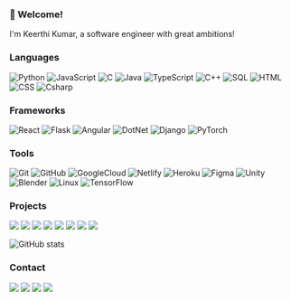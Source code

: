 ### 👋 Welcome!
I'm Keerthi Kumar, a software engineer with great ambitions!


### Languages

![Python](https://img.shields.io/badge/-Python-000?&logo=Python)
![JavaScript](https://img.shields.io/badge/-JavaScript-000?&logo=JavaScript)
![C](https://img.shields.io/badge/-C-000?&logo=C)
![Java](https://img.shields.io/badge/-Java-000?&logo=Java&logoColor=007396)
![TypeScript](https://img.shields.io/badge/-TypeScript-000?&logo=TypeScript)
![C++](https://img.shields.io/badge/-C++-000?&logo=c%2b%2b&logoColor=00599C)
![SQL](https://img.shields.io/badge/-SQL-000?&logo=MySQL)
![HTML](https://img.shields.io/badge/-HTML-000?&logo=html5)
![CSS](https://img.shields.io/badge/-CSS-000?&logo=css3)
![Csharp](https://img.shields.io/badge/-csharp-000?&logo=csharp)


### Frameworks

![React](https://img.shields.io/badge/-React-000?&logo=React)
![Flask](https://img.shields.io/badge/-Flask-000?&logo=flask)
![Angular](https://img.shields.io/badge/-Angular-000?&logo=Angular)
![DotNet](https://img.shields.io/badge/-DotNet-000?&logo=dotnet)
![Django](https://img.shields.io/badge/-Django-000?&logo=django)
![PyTorch](https://img.shields.io/badge/-PyTorch-000?&logo=PyTorch)


### Tools

![Git](https://img.shields.io/badge/-Git-000?&logo=git)
![GitHub](https://img.shields.io/badge/-GitHub-000?&logo=github)
![GoogleCloud](https://img.shields.io/badge/-GoogleCloud-000?&logo=googlecloud)
![Netlify](https://img.shields.io/badge/-Netlify-000?&logo=netlify)
![Heroku](https://img.shields.io/badge/-Heroku-000?&logo=heroku)
![Figma](https://img.shields.io/badge/-Figma-000?&logo=figma)
![Unity](https://img.shields.io/badge/-Unity-000?&logo=unity)
![Blender](https://img.shields.io/badge/-Blender-000?&logo=blender)
![Linux](https://img.shields.io/badge/-Linux-000?&logo=Linux)
![TensorFlow](https://img.shields.io/badge/-TensorFlow-000?&logo=TensorFlow)

### Projects

[![](https://img.shields.io/badge/-🛒%20Shopping%20Voice%20Assistant-000)](https://github.com/keerthikmr/Voice-assisted-e-commerce-shopping)
[![](https://img.shields.io/badge/-🎥%20Video%20Codec-000)](https://github.com/keerthikmr/video-codec)
[![](https://img.shields.io/badge/-👨‍💼%20Employee%20Management-000)](https://github.com/keerthikmr/Dot-net-EmployeeAPI)
[![](https://img.shields.io/badge/-❔%20Quiz%20App-000)](https://github.com/keerthikmr/Quiz-App)
[![](https://img.shields.io/badge/-🍔%20Kitchen%20Assistant-000)](https://github.com/keerthikmr/acm-hackathon)
[![](https://img.shields.io/badge/-🦕%20DinoStat-000)](https://github.com/chingu-voyages/v48-tier2-team-11)
[![](https://img.shields.io/badge/-✔%20OnTrack-000)](https://github.com/chingu-voyages/v47-tier1-team-02)
[![](https://img.shields.io/badge/-📷%20Arduino%20Camera%20Control-000)](https://github.com/keerthikmr/Arduino-camera-control)

![GitHub stats](https://github-readme-stats.vercel.app/api?username=keerthikmr\&show_icons=true\&theme=radical\&rank_icon=github\&hide=issues,stars)

### Contact

[![](https://img.shields.io/badge/-Gmail-000?&logo=gmail)](mailto:keerthikumar.m10@gmail.com)
[![](https://img.shields.io/badge/-LinkedIn-000?&logo=linkedin)](https://www.linkedin.com/in/keerthi-kumar10)
[![](https://img.shields.io/badge/-LeetCode-000?&logo=leetcode)](https://leetcode.com/u/user3178iC/)
[![](https://img.shields.io/badge/-CodeWars-000?&logo=codewars)](https://www.codewars.com/users/Thunder-11)
